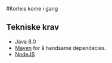 #Korleis kome i gang
## Tekniske krav
* Java 8.0
* [Maven](https://maven.apache.org/) for å handsame dependecies. 
* [NodeJS](https://nodejs.org/)
